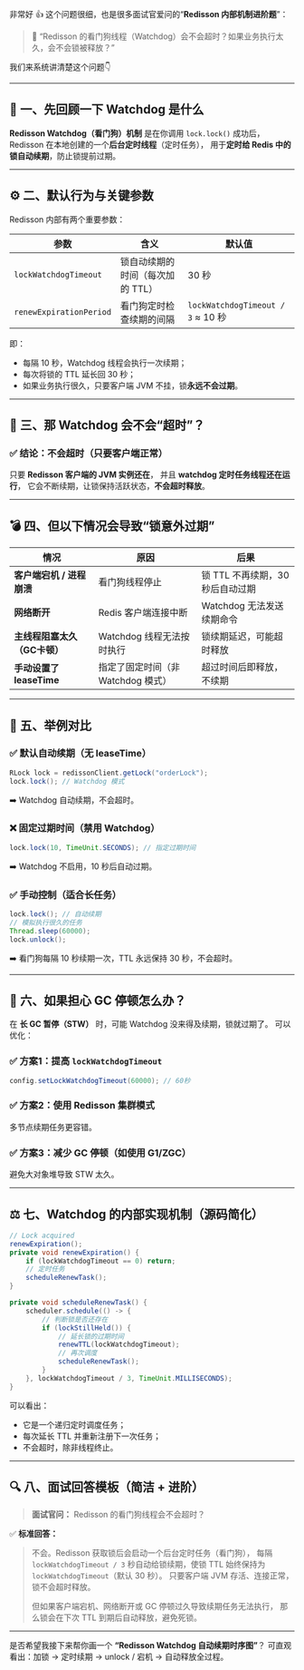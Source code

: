 非常好 👍 这个问题很细，也是很多面试官爱问的“**Redisson 内部机制进阶题**”：

> 💬 “Redisson 的看门狗线程（Watchdog）会不会超时？如果业务执行太久，会不会锁被释放？”

我们来系统讲清楚这个问题👇

------

## 🧩 一、先回顾一下 Watchdog 是什么

**Redisson Watchdog（看门狗）机制**
 是在你调用 `lock.lock()` 成功后，Redisson 在本地创建的一个**后台定时线程**（定时任务），
 用于**定时给 Redis 中的锁自动续期**，防止锁提前过期。

------

## ⚙️ 二、默认行为与关键参数

Redisson 内部有两个重要参数：

| 参数                    | 含义                             | 默认值                            |
| ----------------------- | -------------------------------- | --------------------------------- |
| `lockWatchdogTimeout`   | 锁自动续期的时间（每次加的 TTL） | 30 秒                             |
| `renewExpirationPeriod` | 看门狗定时检查续期的间隔         | `lockWatchdogTimeout / 3` ≈ 10 秒 |

即：

- 每隔 10 秒，Watchdog 线程会执行一次续期；
- 每次将锁的 TTL 延长回 30 秒；
- 如果业务执行很久，只要客户端 JVM 不挂，锁**永远不会过期**。

------

## 🧠 三、那 Watchdog 会不会“超时”？

### ✅ 结论：**不会超时**（只要客户端正常）

只要 **Redisson 客户端的 JVM 实例还在**，
 并且 **watchdog 定时任务线程还在运行**，
 它会不断续期，让锁保持活跃状态，**不会超时释放**。

------

## 💣 四、但以下情况会导致“锁意外过期”

| 情况                         | 原因                               | 后果                             |
| ---------------------------- | ---------------------------------- | -------------------------------- |
| **客户端宕机 / 进程崩溃**    | 看门狗线程停止                     | 锁 TTL 不再续期，30 秒后自动过期 |
| **网络断开**                 | Redis 客户端连接中断               | Watchdog 无法发送续期命令        |
| **主线程阻塞太久（GC卡顿）** | Watchdog 线程无法按时执行          | 锁续期延迟，可能超时释放         |
| **手动设置了 leaseTime**     | 指定了固定时间（非 Watchdog 模式） | 超过时间后即释放，不续期         |

------

## 🧭 五、举例对比

### ✅ 默认自动续期（无 leaseTime）

```java
RLock lock = redissonClient.getLock("orderLock");
lock.lock(); // Watchdog 模式
```

➡️ Watchdog 自动续期，不会超时。

### ❌ 固定过期时间（禁用 Watchdog）

```java
lock.lock(10, TimeUnit.SECONDS); // 指定过期时间
```

➡️ Watchdog 不启用，10 秒后自动过期。

### ✅ 手动控制（适合长任务）

```java
lock.lock(); // 自动续期
// 模拟执行很久的任务
Thread.sleep(60000);
lock.unlock();
```

➡️ 看门狗每隔 10 秒续期一次，TTL 永远保持 30 秒，不会超时。

------

## 🧩 六、如果担心 GC 停顿怎么办？

在 **长 GC 暂停（STW）** 时，可能 Watchdog 没来得及续期，锁就过期了。
 可以优化：

### ✅ 方案1：提高 `lockWatchdogTimeout`

```java
config.setLockWatchdogTimeout(60000); // 60秒
```

### ✅ 方案2：使用 **Redisson 集群模式**

多节点续期任务更容错。

### ✅ 方案3：减少 GC 停顿（如使用 G1/ZGC）

避免大对象堆导致 STW 太久。

------

## ⚖️ 七、Watchdog 的内部实现机制（源码简化）

```java
// Lock acquired
renewExpiration();
private void renewExpiration() {
    if (lockWatchdogTimeout == 0) return;
    // 定时任务
    scheduleRenewTask();
}

private void scheduleRenewTask() {
    scheduler.schedule(() -> {
        // 判断锁是否还存在
        if (lockStillHeld()) {
            // 延长锁的过期时间
            renewTTL(lockWatchdogTimeout);
            // 再次调度
            scheduleRenewTask();
        }
    }, lockWatchdogTimeout / 3, TimeUnit.MILLISECONDS);
}
```

可以看出：

- 它是一个递归定时调度任务；
- 每次延长 TTL 并重新注册下一次任务；
- 不会超时，除非线程终止。

------

## 🔍 八、面试回答模板（简洁 + 进阶）

> **面试官问：**
>  Redisson 的看门狗线程会不会超时？

✅ **标准回答：**

> 不会。Redisson 获取锁后会启动一个后台定时任务（看门狗），
>  每隔 `lockWatchdogTimeout / 3` 秒自动给锁续期，使锁 TTL 始终保持为 `lockWatchdogTimeout`（默认 30 秒）。
>  只要客户端 JVM 存活、连接正常，锁不会超时释放。
>
> 但如果客户端宕机、网络断开或 GC 停顿过久导致续期任务无法执行，
>  那么锁会在下次 TTL 到期后自动释放，避免死锁。

------

是否希望我接下来帮你画一个
 **“Redisson Watchdog 自动续期时序图”**？
 可直观看出：加锁 → 定时续期 → unlock / 宕机 → 自动释放全过程。